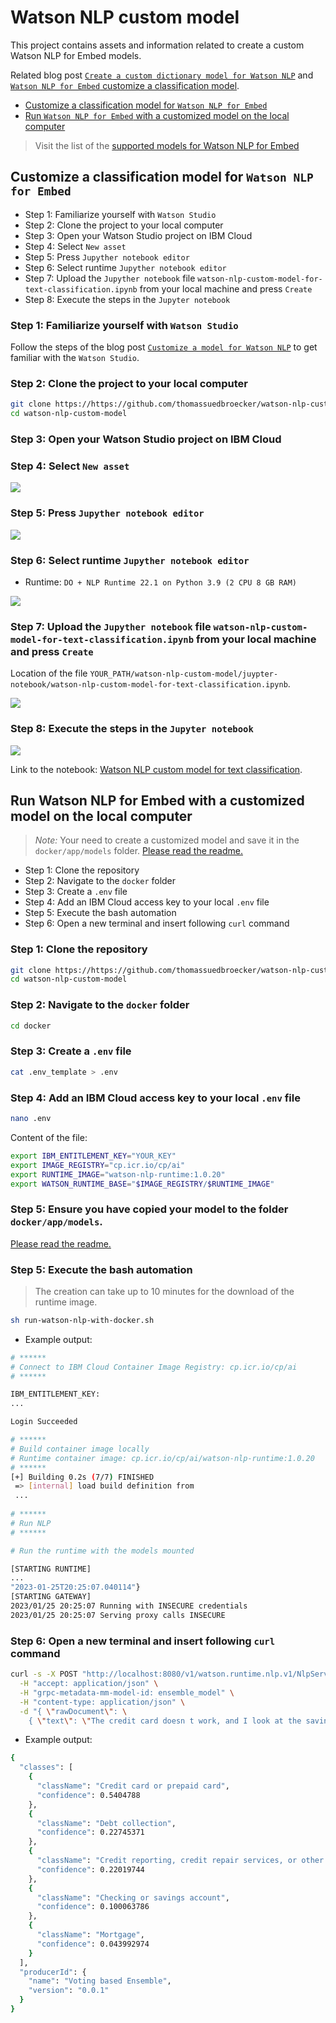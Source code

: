 # Watson NLP custom model

This project contains assets and information related to create a custom Watson NLP for Embed models.

Related blog post [`Create a custom dictionary model for Watson NLP`](https://suedbroecker.net/2023/01/17/customize-a-model-for-watson-nlp/) and [`Watson NLP for Embed` customize a classification model](https://suedbroecker.net/2023/01/26/watson-nlp-for-embed-customize-a-classification-model-and-use-it-on-your-local-machine/).

* [Customize a classification model for `Watson NLP for Embed`](https://github.com/thomassuedbroecker/watson-nlp-custom-model/blob/main/README.md#customize-the-model-for-watson-nlp)
* [Run `Watson NLP for Embed` with a customized model on the local computer](https://github.com/thomassuedbroecker/watson-nlp-custom-model#run-watson-nlp-for-embed-with-a-customized-model-on-the-local-computer)

> Visit the list of the [supported models for Watson NLP for Embed](https://www.ibm.com/docs/en/watson-libraries?topic=models-creating-custom)

## Customize a classification model for `Watson NLP for Embed` 

* Step 1: Familiarize yourself with `Watson Studio`
* Step 2: Clone the project to your local computer
* Step 3: Open your Watson Studio project on IBM Cloud
* Step 4: Select `New asset`
* Step 5: Press `Jupyther notebook editor`
* Step 6: Select runtime `Jupyther notebook editor`
* Step 7: Upload the `Jupyther notebook` file `watson-nlp-custom-model-for-text-classification.ipynb` from your local machine and press `Create`
* Step 8: Execute the steps in the `Jupyter notebook`

### Step 1: Familiarize yourself with `Watson Studio`

Follow the steps of the blog post [`Customize a model for Watson NLP`](https://suedbroecker.net/2023/01/17/customize-a-model-for-watson-nlp/) to get familiar with the `Watson Studio`.

### Step 2: Clone the project to your local computer

```sh
git clone https://https://github.com/thomassuedbroecker/watson-nlp-custom-model.git
cd watson-nlp-custom-model
```

### Step 3: Open your Watson Studio project on IBM Cloud

### Step 4: Select `New asset`

![](images/image-1.png)

### Step 5: Press `Jupyther notebook editor`

![](images/image-2.png)

### Step 6: Select runtime `Jupyther notebook editor`

* Runtime: `DO + NLP Runtime 22.1 on Python 3.9 (2 CPU 8 GB RAM)`

![](images/image-3.png)

### Step 7: Upload the `Jupyther notebook` file `watson-nlp-custom-model-for-text-classification.ipynb` from your local machine and press `Create`

Location of the file `YOUR_PATH/watson-nlp-custom-model/juypter-notebook/watson-nlp-custom-model-for-text-classification.ipynb`.

![](images/image-4.png)

### Step 8: Execute the steps in the `Jupyter notebook`

![](images/image-5.png)

Link to the notebook: [Watson NLP custom model for text classification](https://github.com/thomassuedbroecker/watson-nlp-custom-model/blob/main/jupyter-notebook/watson-nlp-custom-model-for-text-classification.ipynb).


## Run Watson NLP for Embed with a customized model on the local computer

> _Note:_ Your need to create a customized model and save it in the `docker/app/models` folder. [Please read the readme.](https://github.com/thomassuedbroecker/watson-nlp-custom-model/blob/main/docker/app/models/YOUR_MODEL.md)

* Step 1: Clone the repository
* Step 2: Navigate to the `docker` folder
* Step 3: Create a `.env` file
* Step 4: Add an IBM Cloud access key to your local `.env` file
* Step 5: Execute the bash automation
* Step 6: Open a new terminal and insert following `curl` command


### Step 1: Clone the repository

```sh
git clone https://https://github.com/thomassuedbroecker/watson-nlp-custom-model.git
cd watson-nlp-custom-model
```

### Step 2: Navigate to the `docker` folder

```sh
cd docker
```

### Step 3: Create a `.env` file

```sh
cat .env_template > .env
```

### Step 4: Add an IBM Cloud access key to your local `.env` file

```sh
nano .env
```

Content of the file:

```sh
export IBM_ENTITLEMENT_KEY="YOUR_KEY"
export IMAGE_REGISTRY="cp.icr.io/cp/ai"
export RUNTIME_IMAGE="watson-nlp-runtime:1.0.20"
export WATSON_RUNTIME_BASE="$IMAGE_REGISTRY/$RUNTIME_IMAGE"
```

### Step 5: Ensure you have copied your model to the folder `docker/app/models`.

[Please read the readme.](https://github.com/thomassuedbroecker/watson-nlp-custom-model/blob/main/docker/app/models/YOUR_MODEL.md)

### Step 5: Execute the bash automation

>The creation can take up to 10 minutes for the download of the runtime image.

```sh
sh run-watson-nlp-with-docker.sh
```

* Example output:

```sh
# ******
# Connect to IBM Cloud Container Image Registry: cp.icr.io/cp/ai
# ******

IBM_ENTITLEMENT_KEY: 
...

Login Succeeded

# ******
# Build container image locally
# Runtime container image: cp.icr.io/cp/ai/watson-nlp-runtime:1.0.20
# ******
[+] Building 0.2s (7/7) FINISHED                                  
 => [internal] load build definition from 
 ...
 
# ******
# Run NLP
# ******

# Run the runtime with the models mounted

[STARTING RUNTIME]
...
"2023-01-25T20:25:07.040114"}
[STARTING GATEWAY]
2023/01/25 20:25:07 Running with INSECURE credentials
2023/01/25 20:25:07 Serving proxy calls INSECURE
```

### Step 6: Open a new terminal and insert following `curl` command

```sh
curl -s -X POST "http://localhost:8080/v1/watson.runtime.nlp.v1/NlpService/ClassificationPredict" \
  -H "accept: application/json" \
  -H "grpc-metadata-mm-model-id: ensemble_model" \
  -H "content-type: application/json" \
  -d "{ \"rawDocument\": \
    { \"text\": \"The credit card doesn t work, and I look at the savings, but I need more money to spend.\" }}" | jq
```

* Example output:

```sh
{
  "classes": [
    {
      "className": "Credit card or prepaid card",
      "confidence": 0.5404788
    },
    {
      "className": "Debt collection",
      "confidence": 0.22745371
    },
    {
      "className": "Credit reporting, credit repair services, or other personal consumer reports",
      "confidence": 0.22019744
    },
    {
      "className": "Checking or savings account",
      "confidence": 0.100063786
    },
    {
      "className": "Mortgage",
      "confidence": 0.043992974
    }
  ],
  "producerId": {
    "name": "Voting based Ensemble",
    "version": "0.0.1"
  }
}
```
